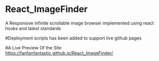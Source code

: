 # React_ImageFinder

A Responsive infinite scrollable image browser implemented using react hooks and latest standards

#Deployment scripts has been added to support live github pages

#A Live Preview Of the Site
https://fanfanfantastic.github.io/React_ImageFinder/

